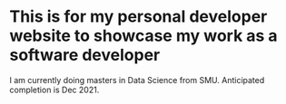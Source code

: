 # This is for my personal developer website to showcase my work as a software developer 

I am currently doing masters in Data Science from SMU. Anticipated completion is Dec 2021.
